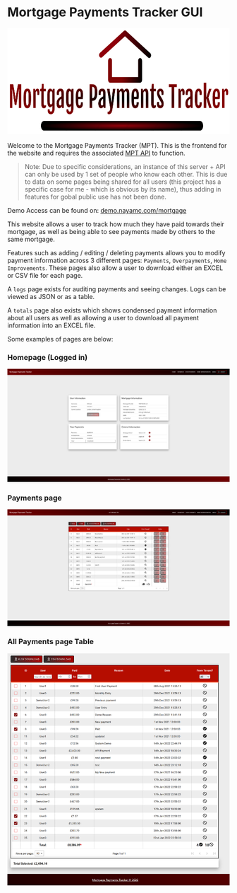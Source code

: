 # Mortgage Payments Tracker GUI

<p align="center" width="100%">
   <img height='240px' src='./src/images/logo.png'>
</p>

Welcome to the Mortgage Payments Tracker (MPT). This is the frontend for the website and requires the associated [MPT API](https://github.com/NCHlab/Mortgage_Payments_Tracker_API) to function.

> Note: Due to specific considerations, an instance of this server + API can only be used by 1 set of people who know each other. This is due to data on some pages being shared for all users (this project has a specific case for me - which is obvious by its name), thus adding in features for gobal public use has not been done.

Demo Access can be found on: [demo.nayamc.com/mortgage](demo.nayamc.com/mortgage)

This website allows a user to track how much they have paid towards their mortgage, as well as being able to see payments made by others to the same mortgage.

Features such as adding / editing / deleting payments allows you to modify payment information across 3 different pages: `Payments`, `Overpayments`, `Home Improvements`. These pages also allow a user to download either an EXCEL or CSV file for each page.

A `logs` page exists for auditing payments and seeing changes. Logs can be viewed as JSON or as a table.

A `totals` page also exists which shows condensed payment information about all users as well as allowing a user to download all payment information into an EXCEL file.

Some examples of pages are below:

### Homepage (Logged in)

<img src='./src/images/image1Homepage.png'>



### Payments page

<img src='./src/images/image2PaymentsPage.png'>


### All Payments page Table

<img src='./src/images/image8AllPaymentsSelected.png'>